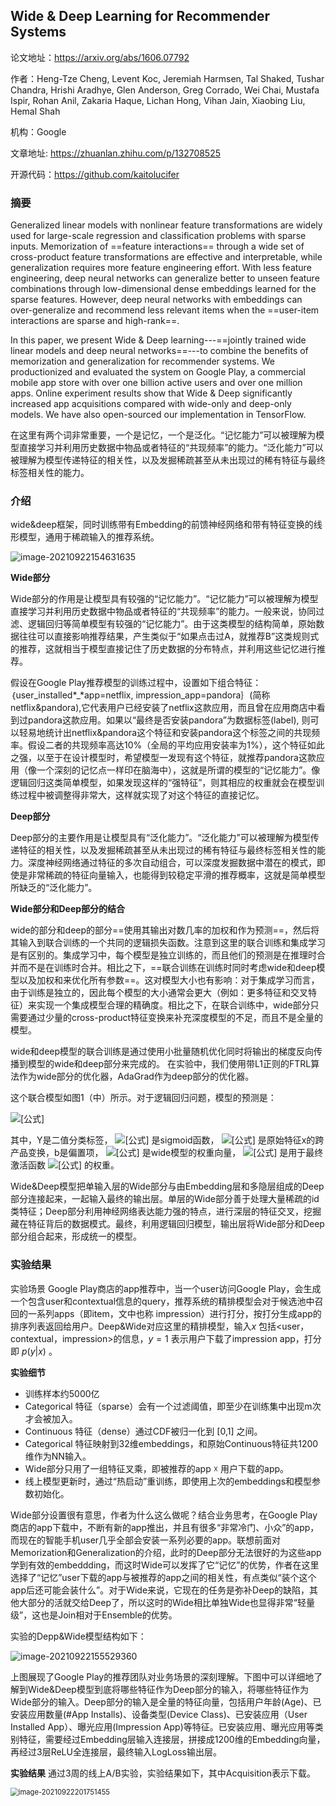 ## Wide & Deep Learning for Recommender Systems

论文地址：https://arxiv.org/abs/1606.07792

作者：Heng-Tze Cheng, Levent Koc, Jeremiah Harmsen, Tal Shaked, Tushar Chandra, Hrishi Aradhye, Glen Anderson, Greg Corrado, Wei Chai, Mustafa Ispir, Rohan Anil, Zakaria Haque, Lichan Hong, Vihan Jain, Xiaobing Liu, Hemal Shah

机构：Google

文章地址: https://zhuanlan.zhihu.com/p/132708525

开源代码：https://github.com/kaitolucifer



### 摘要

Generalized linear models with nonlinear feature transformations are widely used for large-scale regression and classification problems with sparse inputs. Memorization of ==feature interactions== through a wide set of cross-product feature transformations are effective and interpretable, while generalization requires more feature engineering effort. With less feature engineering, deep neural networks can generalize better to unseen feature combinations through low-dimensional dense embeddings learned for the sparse features. However, deep neural networks with embeddings can over-generalize and recommend less relevant items when the ==user-item interactions are sparse and high-rank==. 

In this paper, we present Wide & Deep learning---==jointly trained wide linear models and deep neural networks==---to combine the benefits of memorization and generalization for recommender systems. We productionized and evaluated the system on Google Play, a commercial mobile app store with over one billion active users and over one million apps. Online experiment results show that Wide & Deep significantly increased app acquisitions compared with wide-only and deep-only models. We have also open-sourced our implementation in TensorFlow.

在这里有两个词非常重要，一个是记忆，一个是泛化。“记忆能力”可以被理解为模型直接学习并利用历史数据中物品或者特征的“共现频率”的能力。“泛化能力”可以被理解为模型传递特征的相关性，以及发掘稀疏甚至从未出现过的稀有特征与最终标签相关性的能力。



### 介绍

wide&deep框架，同时训练带有Embedding的前馈神经网络和带有特征变换的线形模型，通用于稀疏输入的推荐系统。

![image-20210922154631635](D:\Notes\raw_images\image-20210922154631635.png)

**Wide部分**

Wide部分的作用是让模型具有较强的“记忆能力”。“记忆能力”可以被理解为模型直接学习并利用历史数据中物品或者特征的“共现频率”的能力。一般来说，协同过滤、逻辑回归等简单模型有较强的“记忆能力”。由于这类模型的结构简单，原始数据往往可以直接影响推荐结果，产生类似于“如果点击过A，就推荐B”这类规则式的推荐，这就相当于模型直接记住了历史数据的分布特点，并利用这些记忆进行推荐。

假设在Google Play推荐模型的训练过程中，设置如下组合特征：｛user_installed*_*app=netflix, impression_app=pandora｝(简称netflix&pandora),它代表用户已经安装了netflix这款应用，而且曾在应用商店中看到过pandora这款应用。如果以“最终是否安装pandora”为数据标签(label), 则可以轻易地统计出netflix&pandora这个特征和安装pandora这个标签之间的共现频率。假设二者的共现频率高达10%（全局的平均应用安装率为1%），这个特征如此之强，以至于在设计模型时，希望模型一发现有这个特征，就推荐pandora这款应用（像一个深刻的记忆点一样印在脑海中），这就是所谓的模型的“记忆能力”。像逻辑回归这类简单模型，如果发现这样的“强特征”，则其相应的权重就会在模型训练过程中被调整得非常大，这样就实现了对这个特征的直接记忆。

**Deep部分**

Deep部分的主要作用是让模型具有“泛化能力”。“泛化能力”可以被理解为模型传递特征的相关性，以及发掘稀疏甚至从未出现过的稀有特征与最终标签相关性的能力。深度神经网络通过特征的多次自动组合，可以深度发掘数据中潜在的模式，即使是非常稀疏的特征向量输入，也能得到较稳定平滑的推荐概率，这就是简单模型所缺乏的“泛化能力”。

**Wide部分和Deep部分的结合**

wide的部分和deep的部分==使用其输出对数几率的加权和作为预测==，然后将其输入到联合训练的一个共同的逻辑损失函数。注意到这里的联合训练和集成学习是有区别的。集成学习中，每个模型是独立训练的，而且他们的预测是在推理时合并而不是在训练时合并。相比之下，==联合训练在训练时同时考虑wide和deep模型以及加权和来优化所有参数==。这对模型大小也有影响：对于集成学习而言，由于训练是独立的，因此每个模型的大小通常会更大（例如：更多特征和交叉特征）来实现一个集成模型合理的精确度。相比之下，在联合训练中，wide部分只需要通过少量的cross-product特征变换来补充深度模型的不足，而且不是全量的模型。

wide和deep模型的联合训练是通过使用小批量随机优化同时将输出的梯度反向传播到模型的wide和deep部分来完成的。 在实验中，我们使用带L1正则的FTRL算法作为wide部分的优化器，AdaGrad作为deep部分的优化器。

这个联合模型如图1（中）所示。对于逻辑回归问题，模型的预测是：

![[公式]](https://www.zhihu.com/equation?tex=P%28Y%3D1+%7C+%5Cmathbf%7Bx%7D%29%3D%5Csigma%5Cleft%28%5Cmathbf%7Bw%7D_%7B%5Ctext+%7Bwide%7D%7D%5E%7BT%7D%5B%5Cmathbf%7Bx%7D%2C+%5Cphi%28%5Cmathbf%7Bx%7D%29%5D%2B%5Cmathbf%7Bw%7D_%7B%5Ctext+%7Bdeep%7D%7D%5E%7BT%7D+a%5E%7B%5Cleft%28l_%7Bf%7D%5Cright%29%7D%2Bb%5Cright%29)

其中，Y是二值分类标签， ![[公式]](https://www.zhihu.com/equation?tex=%5Csigma%28.%29) 是sigmoid函数， ![[公式]](https://www.zhihu.com/equation?tex=%5Cphi%28x%29) 是原始特征x的跨产品变换，b是偏置项， ![[公式]](https://www.zhihu.com/equation?tex=w_%7Bwide%7D) 是wide模型的权重向量， ![[公式]](https://www.zhihu.com/equation?tex=w_%7Bdeep%7D) 是用于最终激活函数 ![[公式]](https://www.zhihu.com/equation?tex=a%5E%7B%28l_f%29%7D) 的权重。

Wide&Deep模型把单输入层的Wide部分与由Embedding层和多隐层组成的Deep部分连接起来，一起输入最终的输出层。单层的Wide部分善于处理大量稀疏的id类特征；Deep部分利用神经网络表达能力强的特点，进行深层的特征交叉，挖掘藏在特征背后的数据模式。最终，利用逻辑回归模型，输出层将Wide部分和Deep部分组合起来，形成统一的模型。



### 实验结果

实验场景 Google Play商店的app推荐中，当一个user访问Google Play，会生成一个包含user和contextual信息的query，推荐系统的精排模型会对于候选池中召回的一系列apps（即item，文中也称 impression）进行打分，按打分生成app的排序列表返回给用户。Deep&Wide对应这里的精排模型，输入$x$ 包括<user，contextual，impression>的信息，$y=1$ 表示用户下载了impression app，打分即 $p(y|x)$ 。

**实验细节**

- 训练样本约5000亿
- Categorical 特征（sparse）会有一个过滤阈值，即至少在训练集中出现m次才会被加入。
- Continuous 特征（dense）通过CDF被归一化到 [0,1] 之间。
- Categorical 特征映射到32维embeddings，和原始Continuous特征共1200维作为NN输入。
- Wide部分只用了一组特征叉乘，即被推荐的app ☓ 用户下载的app。
- 线上模型更新时，通过“热启动”重训练，即使用上次的embeddings和模型参数初始化。

Wide部分设置很有意思，作者为什么这么做呢？结合业务思考，在Google Play商店的app下载中，不断有新的app推出，并且有很多“非常冷门、小众”的app，而现在的智能手机user几乎全部会安装一系列必要的app。联想前面对Memorization和Generalization的介绍，此时的Deep部分无法很好的为这些app学到有效的embeddding，而这时Wide可以发挥了它“记忆”的优势，作者在这里选择了“记忆”user下载的app与被推荐的app之间的相关性，有点类似“装个这个app后还可能会装什么”。对于Wide来说，它现在的任务是弥补Deep的缺陷，其他大部分的活就交给Deep了，所以这时的Wide相比单独Wide也显得非常“轻量级”，这也是Join相对于Ensemble的优势。

实验的Depp&Wide模型结构如下：

![image-20210922155529360](D:\Notes\raw_images\image-20210922155529360.png)

上图展现了Google Play的推荐团队对业务场景的深刻理解。下图中可以详细地了解到Wide&Deep模型到底将哪些特征作为Deep部分的输入，将哪些特征作为Wide部分的输入。Deep部分的输入是全量的特征向量，包括用户年龄(Age)、已安装应用数量(#App Installs)、设备类型(Device Class)、已安装应用（User Installed App）、曝光应用(Impression App)等特征。已安装应用、曝光应用等类别特征，需要经过Embedding层输入连接层，拼接成1200维的Embedding向量，再经过3层ReLU全连接层，最终输入LogLoss输出层。

**实验结果** 通过3周的线上A/B实验，实验结果如下，其中Acquisition表示下载。

<img src="D:\Notes\raw_images\image-20210922201751455.png" alt="image-20210922201751455" style="zoom:80%;" />


